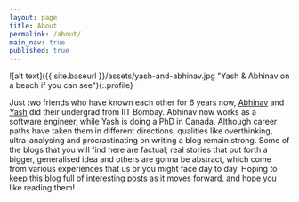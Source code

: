 ```yaml
---
layout: page
title: About
permalink: /about/
main_nav: true
published: true
---
```


![alt text]({{ site.baseurl }}/assets/yash-and-abhinav.jpg "Yash & Abhinav on a beach if you can see"){:.profile}

Just two friends who have known each other for 6 years now, [Abhinav][Abhinav] and [Yash][Yash] did their undergrad from IIT Bombay. Abhinav now works as a software engineer, while Yash is doing a PhD in Canada. Although career paths have taken them in different directions, qualities like overthinking, ultra-analysing and procrastinating on writing a blog remain strong. Some of the blogs that you will find here are factual; real stories that put forth a bigger, generalised idea and others are gonna be abstract, which come from various experiences that us or you might face day to day. Hoping to keep this blog full of interesting posts as it moves forward, and hope you like reading them!

[Yash]: https://www.linkedin.com/in/yash-t-rajan-138324169/
[Abhinav]: https://www.linkedin.com/in/abjain/
